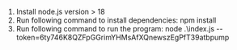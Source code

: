 1. Install node.js version > 18
2. Run following command to install dependencies: npm install
3. Run following command to run the program: node .\index.js --token=6ty746K8QZFpGGrimYHMsAfXQnewszEgPfT39atbpump